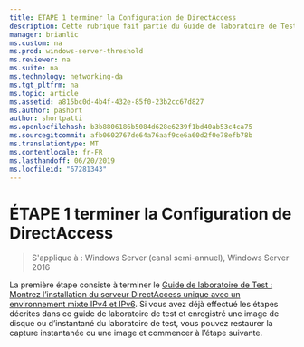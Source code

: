 ```yaml
---
title: ÉTAPE 1 terminer la Configuration de DirectAccess
description: Cette rubrique fait partie du Guide de laboratoire de Test - démontrer DirectAccess avec l’authentification OTP et RSA SecurID pour Windows Server 2016
manager: brianlic
ms.custom: na
ms.prod: windows-server-threshold
ms.reviewer: na
ms.suite: na
ms.technology: networking-da
ms.tgt_pltfrm: na
ms.topic: article
ms.assetid: a815bc0d-4b4f-432e-85f0-23b2cc67d827
ms.author: pashort
author: shortpatti
ms.openlocfilehash: b3b8806186b5084d628e6239f1bd40ab53c4ca75
ms.sourcegitcommit: afb0602767de64a76aaf9ce6a60d2f0e78efb78b
ms.translationtype: MT
ms.contentlocale: fr-FR
ms.lasthandoff: 06/20/2019
ms.locfileid: "67281343"
---
```

# <a name="step-1-complete-the-directaccess-configuration"></a>ÉTAPE 1 terminer la Configuration de DirectAccess

>S'applique à : Windows Server (canal semi-annuel), Windows Server 2016

La première étape consiste à terminer le [Guide de laboratoire de Test : Montrez l’installation du serveur DirectAccess unique avec un environnement mixte IPv4 et IPv6](https://go.microsoft.com/fwlink/p/?LinkId=237004). Si vous avez déjà effectué les étapes décrites dans ce guide de laboratoire de test et enregistré une image de disque ou d’instantané du laboratoire de test, vous pouvez restaurer la capture instantanée ou une image et commencer à l’étape suivante.  
  


